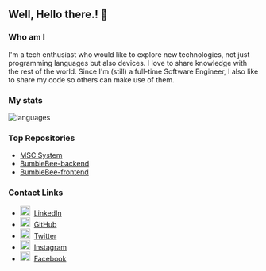 ## Well, Hello there.! 👋

### Who am I

I'm a tech enthusiast who would like to explore new technologies, not just programming languages but also devices.
I love to share knowledge with the rest of the world.
Since I'm (still) a full-time Software Engineer, I also like to share my code so others can make use of them.

### My stats

<img align="center" src="https://github-readme-stats.vercel.app/api/top-langs/?username=dilankarw&&exclude_repo=gnomezgrave&layout=compact&theme=dracula" alt="languages"/>

### Top Repositories

* [MSC System](https://github.com/DilankaRW/MSC_System)
* [BumbleBee-backend](https://github.com/DilankaRW/BumbleBee-backend)
* [BumbleBee-frontend](https://github.com/DilankaRW/BumbleBee-frontend)

### Contact Links

* <img src="https://praneeth.gnomezgrave.com/assets/img/icons/linkedin.png" height="20"/>&nbsp; [LinkedIn](https://www.linkedin.com/in/dilankarw/)
* <img src="https://praneeth.gnomezgrave.com/assets/img/icons/github.png" height="20"/>&nbsp; [GitHub](https://github.com/dilankarw/)
* <img src="https://praneeth.gnomezgrave.com/assets/img/icons/twitter.png" height="20"/>&nbsp; [Twitter](https://twitter.com/dilankarw/)
* <img src="https://praneeth.gnomezgrave.com/assets/img/icons/instagram.png" height="20"/>&nbsp; [Instagram](https://www.instagram.com/dilankarw/)
* <img src="https://praneeth.gnomezgrave.com/assets/img/icons/fb.png" height="20"/>&nbsp; [Facebook](https://www.facebook.com/dilankarw/)
